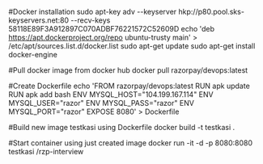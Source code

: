 #Docker installation
sudo apt-key adv --keyserver hkp://p80.pool.sks-keyservers.net:80 --recv-keys 58118E89F3A912897C070ADBF76221572C52609D
echo 'deb https://apt.dockerproject.org/repo ubuntu-trusty main' > /etc/apt/sources.list.d/docker.list
sudo apt-get update
sudo apt-get install docker-engine

#Pull docker image from docker hub
docker pull razorpay/devops:latest

#Create Dockerfile
echo 'FROM razorpay/devops:latest
RUN apk update
RUN apk add bash
ENV MYSQL_HOST="104.199.167.114"
ENV MYSQL_USER="razor"
ENV MYSQL_PASS="razor"
ENV MYSQL_PORT="razor"
EXPOSE 8080' > Dockerfile

#Build new image testkasi using Dockerfile
docker build -t testkasi .

#Start container using just created image
docker run -it -d -p 8080:8080 testkasi /rzp-interview